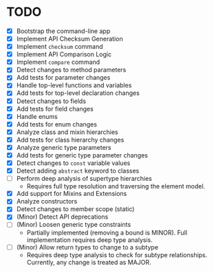 # TODO

- [x] Bootstrap the command-line app
- [x] Implement API Checksum Generation
- [x] Implement `checksum` command
- [x] Implement API Comparison Logic
- [x] Implement `compare` command
- [x] Detect changes to method parameters
- [x] Add tests for parameter changes
- [x] Handle top-level functions and variables
- [x] Add tests for top-level declaration changes
- [x] Detect changes to fields
- [x] Add tests for field changes
- [x] Handle enums
- [x] Add tests for enum changes
- [x] Analyze class and mixin hierarchies
- [x] Add tests for class hierarchy changes
- [x] Analyze generic type parameters
- [x] Add tests for generic type parameter changes
- [x] Detect changes to `const` variable values
- [x] Detect adding `abstract` keyword to classes
- [ ] Perform deep analysis of supertype hierarchies
  - Requires full type resolution and traversing the element model.
- [x] Add support for Mixins and Extensions
- [x] Analyze constructors
- [x] Detect changes to member scope (static)
- [x] (Minor) Detect API deprecations
- [ ] (Minor) Loosen generic type constraints
  - Partially implemented (removing a bound is MINOR). Full implementation requires deep type analysis.
- [ ] (Minor) Allow return types to change to a subtype
  - Requires deep type analysis to check for subtype relationships. Currently, any change is treated as MAJOR.
